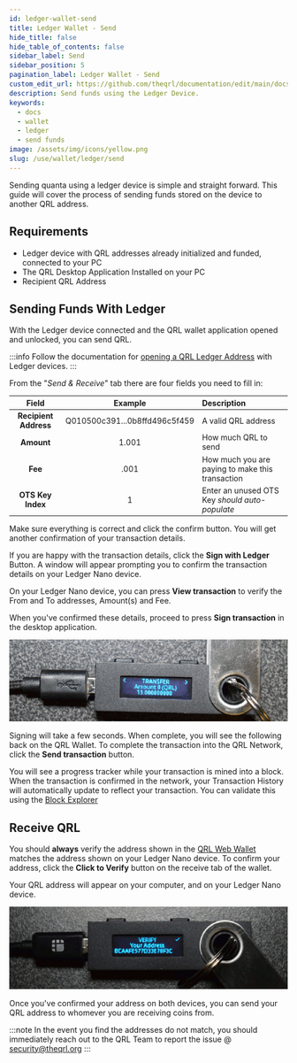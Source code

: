 ```yaml
---
id: ledger-wallet-send
title: Ledger Wallet - Send
hide_title: false
hide_table_of_contents: false
sidebar_label: Send
sidebar_position: 5
pagination_label: Ledger Wallet - Send
custom_edit_url: https://github.com/theqrl/documentation/edit/main/docs/Use/Wallet/Ledger/send-funds.md
description: Send funds using the Ledger Device.
keywords:
  - docs
  - wallet
  - ledger
  - send funds
image: /assets/img/icons/yellow.png
slug: /use/wallet/ledger/send
---
```



Sending quanta using a ledger device is simple and straight forward. This guide will cover the process of sending funds stored on the device to another QRL address.


## Requirements

- Ledger device with QRL addresses already initialized and funded, connected to your PC
- The QRL Desktop Application Installed on your PC
- Recipient QRL Address

## Sending Funds With Ledger

With the Ledger device connected and the QRL wallet application opened and unlocked, you can send QRL.

:::info
Follow the documentation for [opening a QRL Ledger Address](/use/wallet/ledger/open) with Ledger devices.
:::

From the "*Send & Receive*" tab there are four fields you need to fill in:

| Field |  Example | Description |
| :---: | :---: | :--- |
| **Recipient Address** |  Q010500c391...0b8ffd496c5f459 | A valid QRL address |
| **Amount** | 1.001 | How much QRL to send |
| **Fee** | .001 | How much you are paying to make this transaction |
| **OTS Key Index** | 1 | Enter an unused OTS Key *should auto-populate* |

Make sure everything is correct and click the confirm button. You will get another confirmation of your transaction details.

If you are happy with the transaction details, click the **Sign with Ledger** Button. A window will appear prompting you to confirm the transaction details on your Ledger Nano device.


On your Ledger Nano device, you can press **View transaction** to verify the From and To addresses, Amount(s) and Fee.


When you've confirmed these details, proceed to press **Sign transaction** in the desktop application.


![QRL Ledger Nano Sign Transaction](assets/send1.gif)


Signing will take a few seconds. When complete, you will see the following back on the QRL Wallet. To complete the transaction into the QRL Network, click the **Send transaction** button.

You will see a progress tracker while your transaction is mined into a block. When the transaction is confirmed in the network, your Transaction History will automatically update to reflect your transaction. You can validate this using the [Block Explorer](https://explorer.theqrl.org)


## Receive QRL

You should **always** verify the address shown in the [QRL Web Wallet](https://wallet.theqrl.org/) matches the address shown on your Ledger Nano device. To confirm your address, click the **Click to Verify** button on the receive tab of the wallet. 



Your QRL address will appear on your computer, and on your Ledger Nano device.

![Address Verification Ledger Nano Wallet](assets//verify2.gif)


Once you've confirmed your address on both devices, you can send your QRL address to whomever you are receiving coins from.

:::note 
In the event you find the addresses do not match, you should immediately reach out to the QRL Team to report the issue @ [security@theqrl.org](mailto://security@theqrl.org) 
:::
